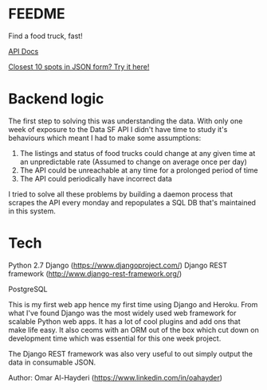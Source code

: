 # FEEDME
Find a food truck, fast!

[API Docs](https://arcane-beach-1328.herokuapp.com/proximitysearch/api-docs)

[Closest 10 spots in JSON form? Try it here!](https://arcane-beach-1328.herokuapp.com/proximitysearch/nearby/37.794656/-122.424326?count=10&format=json)


# Backend logic
The first step to solving this was understanding the data. With only one week of exposure to the Data SF API I didn't have time to study it's behaviours which meant I had to make some assumptions:

1. The listings and status of food trucks could change at any given time at an unpredictable rate (Assumed to change on average once per day)
2. The API could be unreachable at any time for a prolonged period of time
3. The API could periodically have incorrect data

I tried to solve all these problems by building a daemon process that scrapes the API every monday and repopulates a SQL DB that's maintained in this system.

# Tech
Python 2.7
Django (https://www.djangoproject.com/)
Django REST framework (http://www.django-rest-framework.org/)

PostgreSQL

This is my first web app hence my first time using Django and Heroku. From what I've found Django was the most widely used web framework for scalable Python web apps. It has a lot of cool plugins and add ons that make life easy. It also ceoms with an ORM out of the box which cut down on development time which was essential for this one week project.

The Django REST framework was also very useful to out simply output the data in consumable JSON.

Author: Omar Al-Hayderi (https://www.linkedin.com/in/oahayder)
